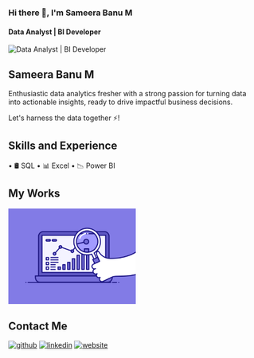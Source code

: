 ### Hi there 👋, I'm Sameera Banu M
#### Data Analyst | BI Developer
![Data Analyst | BI Developer](https://media.licdn.com/dms/image/D5616AQE3_GyjJ3jgnw/profile-displaybackgroundimage-shrink_350_1400/0/1720885796292?e=1727913600&v=beta&t=GXJKJIjWQl1fwpIa3YrATA3rPr8HCKDbfVqQIlY6A8I)

## Sameera Banu M

Enthusiastic data analytics fresher with a strong passion for turning data into actionable insights, ready to drive impactful business decisions.

Let's harness the data together ⚡! 


## Skills and Experience
• 🛢️ SQL
• 📊 Excel
• 📉 Power BI 

## My Works
<img src = "https://github.com/Sameera0103/Sameera0103/blob/main/Analysis%20Pic.gif" width="256" />


## Contact Me 
[<img src='https://cdn.jsdelivr.net/npm/simple-icons@3.0.1/icons/github.svg' alt='github' height='40'>](https://github.com/Sameera0103)  [<img src='https://cdn.jsdelivr.net/npm/simple-icons@3.0.1/icons/linkedin.svg' alt='linkedin' height='40'>](https://www.linkedin.com/in/SameeraBanuM/)  [<img src='https://cdn.jsdelivr.net/npm/simple-icons@3.0.1/icons/icloud.svg' alt='website' height='40'>](https://sameera-banu.carrd.co/)  
